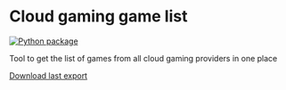 # Cloud gaming game list  

[![Python package](https://github.com/badwulfy/cloud-gaming-game-list/actions/workflows/python-package.yml/badge.svg)](https://github.com/badwulfy/cloud-gaming-game-list/actions/workflows/python-package.yml)

Tool to get the list of games from all cloud gaming providers in one place

[Download last export](https://nightly.link/badwulfy/cloud-gaming-game-list/workflows/python-package/main/game-list.csv.zip)
